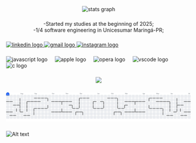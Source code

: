 <div align="center">
  <img src="https://github-readme-stats.vercel.app/api?username=vitorhugorodriguesgarcia&hide_title=false&hide_rank=false&show_icons=true&include_all_commits=true&count_private=true&disable_animations=false&theme=radical&locale=en&hide_border=false&order=1" height="150" alt="stats graph"  />
</div>

###

<p align="center">-Started my studies at the beginning of 2025;<br>-1/4 software engineering in Unicesumar Maringá-PR;</p>

###

<div align="left">
  <a href="https://www.linkedin.com/in/vitor-hugo-rodrigues-garcia-93b607357/" target="_blank">
    <img src="https://raw.githubusercontent.com/maurodesouza/profile-readme-generator/master/src/assets/icons/social/linkedin/default.svg" width="52" height="40" alt="linkedin logo"  />
  </a>
  <a href="vitorhugorodriguesgarcia01@gmail.com" target="_blank">
    <img src="https://raw.githubusercontent.com/maurodesouza/profile-readme-generator/master/src/assets/icons/social/gmail/default.svg" width="52" height="40" alt="gmail logo"  />
  </a>
  <a href="https://www.instagram.com/vitorhrg/" target="_blank">
    <img src="https://raw.githubusercontent.com/maurodesouza/profile-readme-generator/master/src/assets/icons/social/instagram/default.svg" width="52" height="40" alt="instagram logo"  />
  </a>
</div>

###

<div align="left">
  <img src="https://cdn.jsdelivr.net/gh/devicons/devicon/icons/javascript/javascript-original.svg" height="40" alt="javascript logo"  />
  <img width="12" />
  <img src="https://cdn.jsdelivr.net/gh/devicons/devicon/icons/apple/apple-original.svg" height="40" alt="apple logo"  />
  <img width="12" />
  <img src="https://cdn.jsdelivr.net/gh/devicons/devicon/icons/opera/opera-original.svg" height="40" alt="opera logo"  />
  <img width="12" />
  <img src="https://cdn.jsdelivr.net/gh/devicons/devicon/icons/vscode/vscode-original.svg" height="40" alt="vscode logo"  />
  <img width="12" />
  <img src="https://cdn.jsdelivr.net/gh/devicons/devicon/icons/c/c-original.svg" height="40" alt="c logo"  />
</div>

###

<div align="center">
  <img src="https://profile-counter.glitch.me/vitorhugorodriguesgarcia/count.svg?"  />
</div>

###

<picture>
  <source media="(prefers-color-scheme: dark)" srcset="https://raw.githubusercontent.com/vitorhugorodriguesgarcia/vitorhugorodriguesgarcia/output/pacman-contribution-graph-dark.svg">
  <source media="(prefers-color-scheme: light)" srcset="https://raw.githubusercontent.com/vitorhugorodriguesgarcia/vitorhugorodriguesgarcia/output/pacman-contribution-graph.svg">
  <img alt="pacman contribution graph" src="https://raw.githubusercontent.com/vitorhugorodriguesgarcia/vitorhugorodriguesgarcia/output/pacman-contribution-graph.svg">
</picture>

###

![Alt text](https://spotify-recently-played-readme.vercel.app/api?user=ksbtg66sz1srdft51byraeke1&count={count})
